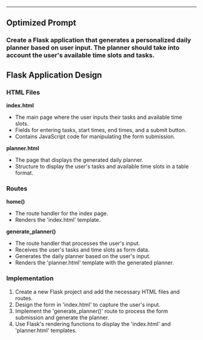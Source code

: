 ---
## Optimized Prompt

### Create a Flask application that generates a personalized daily planner based on user input. The planner should take into account the user's available time slots and tasks.

## Flask Application Design

### HTML Files

**index.html**

* The main page where the user inputs their tasks and available time slots.
* Fields for entering tasks, start times, end times, and a submit button.
* Contains JavaScript code for manipulating the form submission.

**planner.html**

* The page that displays the generated daily planner.
* Structure to display the user's tasks and available time slots in a table format.

### Routes

**home()**

* The route handler for the index page.
* Renders the 'index.html' template.

**generate_planner()**

* The route handler that processes the user's input.
* Receives the user's tasks and time slots as form data.
* Generates the daily planner based on the user's input.
* Renders the 'planner.html' template with the generated planner.

### Implementation

1. Create a new Flask project and add the necessary HTML files and routes.
2. Design the form in 'index.html' to capture the user's input.
3. Implement the 'generate_planner()' route to process the form submission and generate the planner.
4. Use Flask's rendering functions to display the 'index.html' and 'planner.html' templates.